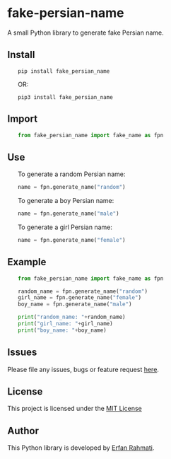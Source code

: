 # fake-persian-name

A small Python library to generate fake Persian name.

## Install

<ul>

```
pip install fake_persian_name
```

OR:

```
pip3 install fake_persian_name
```

</ul>

## Import

<ul>

```python
from fake_persian_name import fake_name as fpn
```

</ul>

</ul>

## Use

<ul>
To generate a random Persian name:

```python
name = fpn.generate_name("random")
```

To generate a boy Persian name:

```python
name = fpn.generate_name("male")
```

To generate a girl Persian name:

```python
name = fpn.generate_name("female")
```

</ul>

## Example

<ul>

```python
from fake_persian_name import fake_name as fpn

random_name = fpn.generate_name("random")
girl_name = fpn.generate_name("female")
boy_name = fpn.generate_name("male")

print("random_name: "+random_name)
print("girl_name: "+girl_name)
print("boy_name: "+boy_name)
```

</ul>

## Issues

Please file any issues, bugs or feature request [here](https://github.com/ErfanRht/fake-persian-name/issues).

## License

This project is licensed under the [MIT License](https://github.com/ErfanRht/fake-persian-name/blob/master/LICENSE.txt)

## Author

This Python library is developed by [Erfan Rahmati](https://github.com/ErfanRht).
